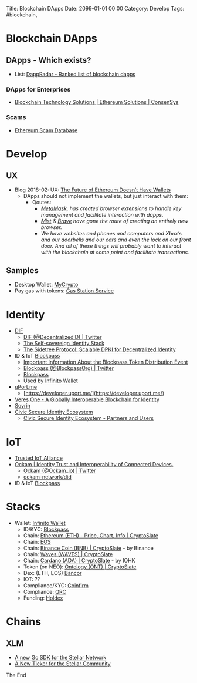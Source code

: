 Title: Blockchain DApps
Date: 2099-01-01 00:00
Category: Develop
Tags: #blockchain, 

# Blockchain DApps

## DApps - Which exists?

* List: [DappRadar - Ranked list of blockchain dapps](https://dappradar.com/)

### DApps for Enterprises

* [Blockchain Technology Solutions | Ethereum Solutions | ConsenSys](https://consensys.net/)

### Scams

* [Ethereum Scam Database](https://etherscamdb.info/scams)

# Develop

## UX

* Blog 2018-02: UX: [The Future of Ethereum Doesn’t Have Wallets](https://medium.com/mycrypto/the-future-of-ethereum-doesnt-have-wallets-232fcee708bf)
    * DApps should not implement the wallets, but just interact with them:
        * Qoutes:
            * _[MetaMask](https://metamask.io/), has created browser extensions to handle key management and facilitate interaction with dapps._
            * _[Mist](https://github.com/ethereum/mist/releases) & [Brave](https://brave.com/) have gone the route of creating an entirely new browser._
            * _We have websites and phones and computers and Xbox’s and our doorbells and our cars and even the lock on our front door. And all of these things will probably want to interact with the blockchain at some point and facilitate transactions._

## Samples

* Desktop Wallet: [MyCrypto](https://github.com/MyCryptoHQ)
* Pay gas with tokens: [Gas Station Service](https://medium.com/mycrypto/the-future-of-ethereum-doesnt-have-wallets-232fcee708bf)

# Identity

* [DIF](https://identity.foundation/)
    * [DIF (@DecentralizedID) | Twitter](https://twitter.com/DecentralizedID)
    * [The Self-sovereign Identity Stack](https://medium.com/decentralized-identity/the-self-sovereign-identity-stack-8a2cc95f2d45)
    * [The Sidetree Protocol: Scalable DPKI for Decentralized Identity](https://medium.com/decentralized-identity/the-sidetree-scalable-dpki-for-decentralized-identity-1a9105dfbb58)
* ID & IoT [Blockpass](https://www.blockpass.org/)
    * [Important Information About the Blockpass Token Distribution Event](https://medium.com/@blockpass/important-information-about-the-blockpass-token-distribution-event-e7d9e3aaac42)
    * [Blockpass (@BlockpassOrg) | Twitter](https://twitter.com/BlockpassOrg)
    * [Blockpass](https://github.com/blockpass-org)
    * Used by [Infinito Wallet](https://www.infinitowallet.io/)
* [uPort.me](https://www.uport.me/)
    * [https://developer.uport.me/](https://developer.uport.me/)
* [Veres One - A Globally Interoperable Blockchain for Identity](https://veres.one/)
* [Sovrin](https://sovrin.org/)
* [Civic Secure Identity Ecosystem](https://www.civic.com/)
    * [Civic Secure Identity Ecosystem - Partners and Users](https://www.civic.com/solutions/partners/)

# IoT

* [Trusted IoT Alliance](https://www.trusted-iot.org/)
* [Ockam | Identity,Trust and Interoperability of Connected Devices.](https://www.ockam.io/)
    * [Ockam (@Ockam_io) | Twitter](https://twitter.com/Ockam_io)
    * [ockam-network/did](https://github.com/ockam-network/did)
* ID & IoT [Blockpass](https://www.blockpass.org/)

# Stacks

* Wallet: [Infinito Wallet](https://www.infinitowallet.io/partners/)
    * ID/KYC: [Blockpass](https://www.blockpass.org/)
    * Chain: [Ethereum (ETH) - Price, Chart, Info | CryptoSlate](https://cryptoslate.com/coins/ethereum/)
    * Chain: [EOS](https://cryptoslate.com/coins/eos/)
    * Chain: [Binance Coin (BNB) | CryptoSlate](https://cryptoslate.com/coins/binance-coin/) - by Binance
    * Chain: [Waves (WAVES) | CryptoSlate](https://cryptoslate.com/coins/waves/)
    * Chain: [Cardano (ADA) | CryptoSlate](https://cryptoslate.com/coins/cardano/) - by IOHK
    * Token (on NEO): [Ontology (ONT) | CryptoSlate](https://cryptoslate.com/coins/ontology/)
    * Dex: (ETH, EOS) [Bancor](https://www.bancor.network/)
    * IOT: ??
    * Compliance/KYC: [Coinfirm](https://www.coinfirm.com/)
    * Compliance: [QRC](https://www.qrc.group/)
    * Funding: [Holdex](https://holdex.io/)

# Chains

## XLM

* [A new Go SDK for the Stellar Network](https://medium.com/stellar-developers-blog/a-new-go-sdk-for-the-stellar-network-7e6c590ebd3b)
* [A New Ticker for the Stellar Community](https://medium.com/stellar-developers-blog/a-new-ticker-for-the-stellar-community-4ba7961e0759)

The End